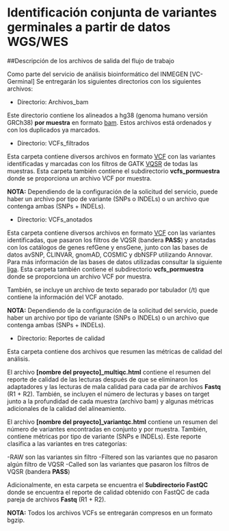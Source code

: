 # Identificación conjunta de variantes germinales a partir de datos WGS/WES
##Descripción de los archivos de salida del flujo de trabajo 

Como parte del servicio de análisis bioinformático del INMEGEN [VC-Germinal]
Se entregarán los siguientes directorios con los siguientes archivos:

- Directorio: Archivos_bam

Este directorio contiene los alineados a hg38 (genoma humano versión GRCh38) **por muestra** en formato [bam](https://support.illumina.com/help/BS_App_RNASeq_Alignment_OLH_1000000006112/Content/Source/Informatics/BAM-Format.htm).
Estos archivos está ordenados y con los duplicados ya marcados. 

- Directorio: VCFs_filtrados

Esta carpeta contiene diversos archivos en formato [VCF](https://support.illumina.com/help/BS_App_RNASeq_Alignment_OLH_1000000006112/Content/Source/Informatics/VCF-Format.htm) con las variantes identificadas y marcadas con los filtros de GATK [VQSR](https://gatk.broadinstitute.org/hc/en-us/articles/360035531612-Variant-Quality-Score-Recalibration-VQSR) de todas las muestras.
Esta carpeta también contiene el subdirectorio **vcfs_pormuestra** donde se proporciona un archivo VCF por muestra.

**NOTA:** Dependiendo de la configuración de la solicitud del servicio, puede haber un archivo por tipo de variante (SNPs o INDELs) o un archivo que contenga ambas (SNPs + INDELs).

- Directorio: VCFs_anotados 

Esta carpeta contiene diversos archivos en formato [VCF](https://support.illumina.com/help/BS_App_RNASeq_Alignment_OLH_1000000006112/Content/Source/Informatics/VCF-Format.htm) con las variantes identificadas, que pasaron los filtros de VQSR (bandera **PASS**) y anotadas con los catálogos de genes refGene y ensGene, junto con las bases de datos avSNP, CLINVAR, gnomAD, COSMIC y dbNSFP utilizando Annovar. 
Para más información de las bases de datos utilizadas consultar la siguiente [liga](https://annovar.openbioinformatics.org/en/latest/user-guide/filter/#overview). 
Esta carpeta también contiene el subdirectorio **vcfs_pormuestra** donde se proporciona un archivo VCF por muestra.  

También, se incluye un archivo de texto separado por tabulador (/t) que contiene la información del VCF anotado.

**NOTA:** Dependiendo de la configuración de la solicitud del servicio, puede haber un archivo por tipo de variante (SNPs o INDELs) o un archivo que contenga ambas (SNPs + INDELs). 

- Directorio: Reportes de calidad

Esta carpeta contiene dos archivos que resumen las métricas de calidad del análisis.

El archivo **[nombre del proyecto]_multiqc.html** contiene el resumen del reporte de calidad de las lecturas después de que se eliminaron los adaptadores y las lecturas de mala calidad para cada par de archivos **Fastq** (R1 + R2). También, se incluyen el número de lecturas y bases on target junto a la profundidad de cada muestra (archivo bam) y algunas métricas adicionales de la calidad del alineamiento. 

El archivo **[nombre del proyecto]_variantqc.html** contiene un resumen del número de variantes encontradas en conjunto y por muestra. También, contiene métricas por tipo de variante (SNPs e INDELs). 
Este reporte clasifica a las variantes en tres categorías:

-RAW son las variantes sin filtro
-Filtered son las variantes que no pasaron algún filtro de VQSR
-Called son las variantes que pasaron los filtros de VQSR (bandera **PASS**) 

Adicionalmente, en esta carpeta se encuentra el **Subdirectorio FastQC** donde se encuentra el reporte de calidad obtenido con FastQC de cada pareja de archivos **Fastq** (R1 + R2). 

**NOTA:** Todos los archivos VCFs se entregarán compresos en un formato bgzip.
